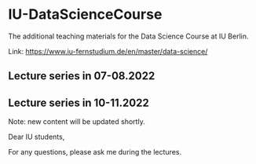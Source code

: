 # IU-DataScienceCourse

The additional teaching materials for the Data Science Course at IU Berlin.

Link: https://www.iu-fernstudium.de/en/master/data-science/

## Lecture series in 07-08.2022
## Lecture series in 10-11.2022
Note: new content will be updated shortly.

Dear IU students, 

For any questions, please ask me during the lectures. 


